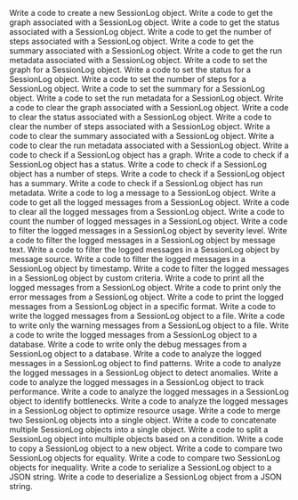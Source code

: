 Write a code to create a new SessionLog object.
Write a code to get the graph associated with a SessionLog object.
Write a code to get the status associated with a SessionLog object.
Write a code to get the number of steps associated with a SessionLog object.
Write a code to get the summary associated with a SessionLog object.
Write a code to get the run metadata associated with a SessionLog object.
Write a code to set the graph for a SessionLog object.
Write a code to set the status for a SessionLog object.
Write a code to set the number of steps for a SessionLog object.
Write a code to set the summary for a SessionLog object.
Write a code to set the run metadata for a SessionLog object.
Write a code to clear the graph associated with a SessionLog object.
Write a code to clear the status associated with a SessionLog object.
Write a code to clear the number of steps associated with a SessionLog object.
Write a code to clear the summary associated with a SessionLog object.
Write a code to clear the run metadata associated with a SessionLog object.
Write a code to check if a SessionLog object has a graph.
Write a code to check if a SessionLog object has a status.
Write a code to check if a SessionLog object has a number of steps.
Write a code to check if a SessionLog object has a summary.
Write a code to check if a SessionLog object has run metadata.
Write a code to log a message to a SessionLog object.
Write a code to get all the logged messages from a SessionLog object.
Write a code to clear all the logged messages from a SessionLog object.
Write a code to count the number of logged messages in a SessionLog object.
Write a code to filter the logged messages in a SessionLog object by severity level.
Write a code to filter the logged messages in a SessionLog object by message text.
Write a code to filter the logged messages in a SessionLog object by message source.
Write a code to filter the logged messages in a SessionLog object by timestamp.
Write a code to filter the logged messages in a SessionLog object by custom criteria.
Write a code to print all the logged messages from a SessionLog object.
Write a code to print only the error messages from a SessionLog object.
Write a code to print the logged messages from a SessionLog object in a specific format.
Write a code to write the logged messages from a SessionLog object to a file.
Write a code to write only the warning messages from a SessionLog object to a file.
Write a code to write the logged messages from a SessionLog object to a database.
Write a code to write only the debug messages from a SessionLog object to a database.
Write a code to analyze the logged messages in a SessionLog object to find patterns.
Write a code to analyze the logged messages in a SessionLog object to detect anomalies.
Write a code to analyze the logged messages in a SessionLog object to track performance.
Write a code to analyze the logged messages in a SessionLog object to identify bottlenecks.
Write a code to analyze the logged messages in a SessionLog object to optimize resource usage.
Write a code to merge two SessionLog objects into a single object.
Write a code to concatenate multiple SessionLog objects into a single object.
Write a code to split a SessionLog object into multiple objects based on a condition.
Write a code to copy a SessionLog object to a new object.
Write a code to compare two SessionLog objects for equality.
Write a code to compare two SessionLog objects for inequality.
Write a code to serialize a SessionLog object to a JSON string.
Write a code to deserialize a SessionLog object from a JSON string.